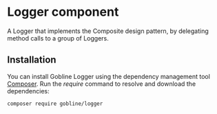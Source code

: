 # Logger component

A Logger that implements the Composite design pattern, by delegating method calls to a group of Loggers.

## Installation

You can install Gobline Logger using the dependency management tool [Composer](https://getcomposer.org/).
Run the *require* command to resolve and download the dependencies:

```
composer require gobline/logger
```